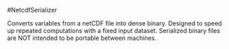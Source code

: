#NetcdfSerializer

Converts variables from a netCDF file into dense binary. Designed to speed up repeated computations with a fixed input dataset. Serialized binary files are NOT intended to be portable between machines.
